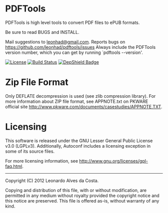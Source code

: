 # PDFTools

PDFTools is high level tools to convert PDF files to ePUB formats.

Be sure to read BUGS and INSTALL.

Mail suggestions to leonhad@gmail.com. Reports bugs on 
<https://github.com/leonhad/pdftools/issues>
Always include the PDFTools version number, which you can get by
running `pdftools --version'.

[![License](https://img.shields.io/badge/License-GPL%203.0-blue.svg)](LICENSE)
[![Build Status](https://travis-ci.org/leonhad/pdftools.svg?branch=master)](https://travis-ci.org/leonhad/pdftools) [![DepShield Badge](https://depshield.sonatype.org/badges/leonhad/pdftools/depshield.svg)](https://depshield.github.io)

# Zip File Format

Only DEFLATE decompression is used (see zlib compression library).
For more information about ZIP file format, see APPNOTE.txt on PKWARE
official site <http://www.pkware.com/documents/casestudies/APPNOTE.TXT>.

# Licensing

This software is released under the GNU Lesser General Public License v3.0 (LGPLv3).
Additionally, Autoconf includes a licensing exception in some of its
source files.

For more licensing information, see
<http://www.gnu.org/licenses/gpl-faq.html>.

-----
Copyright (C) 2012 Leonardo Alves da Costa.

Copying and distribution of this file, with or without modification,
are permitted in any medium without royalty provided the copyright
notice and this notice are preserved.  This file is offered as-is,
without warranty of any kind.